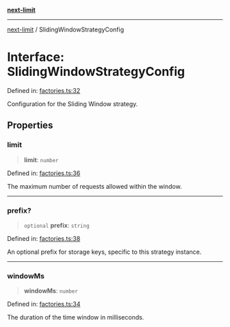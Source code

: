 [**next-limit**](../README.md)

***

[next-limit](../README.md) / SlidingWindowStrategyConfig

# Interface: SlidingWindowStrategyConfig

Defined in: [factories.ts:32](https://github.com/saoudi-h/next-limit/blob/0c71c520c8e8fe01ea7d325a61c2d1bef8c2081a/src/factories.ts#L32)

Configuration for the Sliding Window strategy.

## Properties

### limit

> **limit**: `number`

Defined in: [factories.ts:36](https://github.com/saoudi-h/next-limit/blob/0c71c520c8e8fe01ea7d325a61c2d1bef8c2081a/src/factories.ts#L36)

The maximum number of requests allowed within the window.

***

### prefix?

> `optional` **prefix**: `string`

Defined in: [factories.ts:38](https://github.com/saoudi-h/next-limit/blob/0c71c520c8e8fe01ea7d325a61c2d1bef8c2081a/src/factories.ts#L38)

An optional prefix for storage keys, specific to this strategy instance.

***

### windowMs

> **windowMs**: `number`

Defined in: [factories.ts:34](https://github.com/saoudi-h/next-limit/blob/0c71c520c8e8fe01ea7d325a61c2d1bef8c2081a/src/factories.ts#L34)

The duration of the time window in milliseconds.
